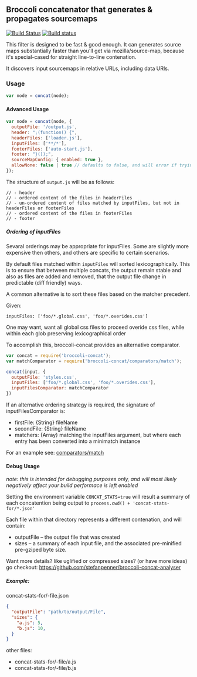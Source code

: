 Broccoli concatenator that generates & propagates sourcemaps
-------------------------------------------------

[![Build Status](https://travis-ci.org/ef4/broccoli-sourcemap-concat.svg?branch=master)](https://travis-ci.org/ef4/broccoli-sourcemap-concat)
[![Build status](https://ci.appveyor.com/api/projects/status/bpxeh0we50eod6xw/branch/master?svg=true)](https://ci.appveyor.com/project/embercli/broccoli-sourcemap-concat/branch/master)

This filter is designed to be fast & good enough. It can generates
source maps substantially faster than you'll get via
mozilla/source-map, because it's special-cased for straight
line-to-line contenation.

It discovers input sourcemaps in relative URLs, including data URIs.


### Usage

```js
var node = concat(node);
```

#### Advanced Usage

```js
var node = concat(node, {
  outputFile: '/output.js',
  header: ";(function() {",
  headerFiles: ['loader.js'],
  inputFiles: ['**/*'],
  footerFiles: ['auto-start.js'],
  footer: "}());",
  sourceMapConfig: { enabled: true },
  allowNone: false | true // defaults to false, and will error if trying to concat but no files are found.
});
```

The structure of `output.js` will be as follows:

```
// - header
// - ordered content of the files in headerFiles
// - un-ordered content of files matched by inputFiles, but not in headerFiles or footerFiles
// - ordered content of the files in footerFiles
// - footer
```

##### Ordering of inputFiles

Sevaral orderings may be appropriate for inputFiles. Some are slightly more
expensive then others, and others are specific to certain scenarios.

By default files matched within `inputFiles` will sorted lexicographically.
This is to ensure that between multiple concats, the output remain stable and
also as files are added and removed, that the output file change in predictable
(diff friendly) ways.

A common alternative is to sort these files based on the matcher precedent.

Given:

```
inputFiles: ['foo/*.global.css', 'foo/*.overides.css']
```

One may want, want all global css files to proceed overide css files, while
within each glob preserving lexicographical order

To accomplish this, broccoli-concat provides an alternative comparator.

```js
var concat = require('broccoli-concat');
var matchComparator = require('broccoli-concat/comparators/match');

concat(input, {
  outputFile: 'styles.css',
  inputFiles: ['foo/*.global.css', 'foo/*.overides.css'],
  inputFilesComparator: matchComparator
})
```

If an alternative ordering strategy is required, the signature of inputFilesComparator is:

* firstFile: {String} fileName
* secondFile: {String} fileName
* matchers: {Array} matching the inputFiles argument, but where each entry has been converted into a minimatch instance

For an example see: [comparators/match](comparators/match)

#### Debug Usage

*note: this is intended for debugging purposes only, and will most likely negatively affect your build performace is left enabled*

Setting the environment variable `CONCAT_STATS=true` will result a summary of
each concatention being output to `process.cwd() + 'concat-stats-for/*.json'`

Each file within that directory represents a different contenation, and will contain:

* outputFile – the output file that was created
* sizes – a summary of each input file, and the associated pre-minified pre-gziped byte size.

Want more details? like uglified or compressed sizes? (or have more ideas) go checkout: https://github.com/stefanpenner/broccoli-concat-analyser

##### Example:

concat-stats-for/<id>-file.json
```json
{
  "outputFile": "path/to/output/File",
  "sizes": {
    "a.js": 5,
    "b.js": 10,
  }
}
```

other files:

* concat-stats-for/<id>-file/a.js
* concat-stats-for/<id>-file/b.js
